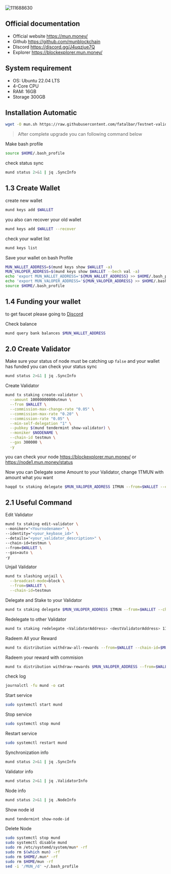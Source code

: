 ![111688630](https://user-images.githubusercontent.com/81378817/192407898-1948a72f-9b5a-401b-aa55-c7cd1a574ce3.jpg)

## Official documentation
* Official website https://mun.money/
* Github https://github.com/munblockchain
* DIscord https://discord.gg/J4uqzjue7Q
* Explorer https://blockexplorer.mun.money/

## System requirement
- OS: Ubuntu 22.04 LTS
- 4-Core CPU
- RAM: 16GB
- Storage 300GB 

## Installation Automatic
```bash
wget -O mun.sh https://raw.githubusercontent.com/fatalbar/Testnet-validator/main/MUN/mun.sh && chmod +x mun.sh && ./mun.sh
```

> After complete upgrade you can following command below

Make bash profile
```bash
source $HOME/.bash_profile
```
check status sync 
```bash
mund status 2>&1 | jq .SyncInfo
```

## 1.3 Create Wallet 
create new wallet
```bash
mund keys add $WALLET
```
you also can recover your old wallet
```bash
mund keys add $WALLET --recover
```
check your wallet list
```bash
mund keys list
```
Save your wallet on bash Profile
```bash
MUN_WALLET_ADDRESS=$(mund keys show $WALLET -a)
MUN_VALOPER_ADDRESS=$(mund keys show $WALLET --bech val -a)
echo 'export MUN_WALLET_ADDRESS='${MUN_WALLET_ADDRESS} >> $HOME/.bash_profile
echo 'export MUN_VALOPER_ADDRESS='${MUN_VALOPER_ADDRESS} >> $HOME/.bash_profile
source $HOME/.bash_profile
```

## 1.4 Funding your wallet

to get faucet please going to [Discord](https://discord.gg/J4uqzjue7Q)

Check balance
```bash
mund query bank balances $MUN_WALLET_ADDRESS
```

## 2.0 Create Validator
Make sure your status of node must be catching up `false` and your wallet has funded
you can check your status sync
```bash
mund status 2>&1 | jq .SyncInfo
```

Create Validator
```bash
mund tx staking create-validator \
  --amount 10000000000utmun \
  --from $WALLET \
  --commission-max-change-rate "0.05" \
  --commission-max-rate "0.20" \
  --commission-rate "0.05" \
  --min-self-delegation "1" \
  --pubkey $(mund tendermint show-validator) \
  --moniker $NODENAME \
  --chain-id testmun \
  --gas 300000 \
  -y
```
you can check your node https://blockexplorer.mun.money/ or https://node1.mun.money/status

Now you can Delegate some Amount to your Validator, change 1TMUN with amount what you want 
```bash
haqqd tx staking delegate $MUN_VALOPER_ADDRESS 1TMUN --from=$WALLET --chain-id=$MUN_CHAIN_ID
```
## 2.1 Useful Command
Edit Validator
```bash
mund tx staking edit-validator \
--moniker="<Yournodename>" \
--identity="<your_keybase_id>" \
--details="<your_validator_description>" \
--chain-id=testmun \
--from=$WALLET \
--gas=auto \
-y 
```
Unjail Validator
```bash
mund tx slashing unjail \
  --broadcast-mode=block \
  --from=$WALLET \
  --chain-id=testmun
```
Delegate and Stake to your Validator
```bash
mund tx staking delegate $MUN_VALOPER_ADDRESS 1TMUN --from=$WALLET --chain-id=$MUN_CHAIN_ID
```
Redelegate to other Validator
```bash
mund tx staking redelegate <ValidatorAddress> <destValidatorAddress> 1ISLM --from=$WALLET --chain-id=$MUN_CHAIN_ID
```
Radeem All your Reward 
```bash
mund tx distribution withdraw-all-rewards --from=$WALLET --chain-id=$MUN_CHAIN_ID
```
Radeem your reward with commision
```bash
mund tx distribution withdraw-rewards $MUN_VALOPER_ADDRESS --from=$WALLET --commission --chain-id=$MUN_CHAIN_ID
```
check log
```bash
journalctl -fu mund -o cat
```
Start service
```bash
sudo systemctl start mund
```
Stop service
```bash
sudo systemctl stop mund
```
Restart service
```bash
sudo systemctl restart mund
```

Synchronization info
```bash
mund status 2>&1 | jq .SyncInfo
```
Validator info
```bash
mund status 2>&1 | jq .ValidatorInfo
```
Node info
```bash
mund status 2>&1 | jq .NodeInfo
```
Show node id
```bash
mund tendermint show-node-id
```
Delete Node
```bash
sudo systemctl stop mund
sudo systemctl disable mund
sudo rm /etc/systemd/system/mun* -rf
sudo rm $(which mun) -rf
sudo rm $HOME/.mun* -rf
sudo rm $HOME/mun -rf
sed -i '/MUN_/d' ~/.bash_profile
```
